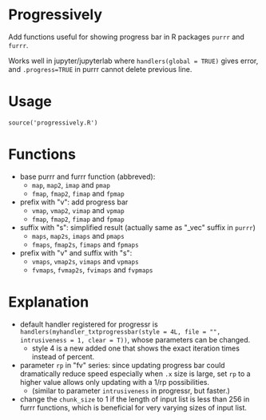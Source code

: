 # Progressively

Add functions useful for showing progress bar in R packages `purrr` and `furrr`.

Works well in jupyter/jupyterlab where `handlers(global = TRUE)` gives error, and `.progress=TRUE` in purrr cannot delete previous line.

# Usage
```
source('progressively.R')
```

# Functions
- base purrr and furrr function (abbreved): 
  - `map`, `map2`, `imap` and `pmap`
  - `fmap`, `fmap2`, `fimap` and `fpmap`
- prefix with "v": add progress bar
  - `vmap`, `vmap2`, `vimap` and `vpmap`
  - `fmap`, `fmap2`, `fimap` and `fpmap`
- suffix with "s": simplified result (actually same as "_vec" suffix in `purrr`)
  - `maps`, `map2s`, `imaps` and `pmaps`
  - `fmaps`, `fmap2s`, `fimaps` and `fpmaps`
- prefix with "v" and suffix with "s":
  - `vmaps`, `vmap2s`, `vimaps` and `vpmaps`
  - `fvmaps`, `fvmap2s`, `fvimaps` and `fvpmaps`

# Explanation
- default handler registered for progressr is `handlers(myhandler_txtprogressbar(style = 4L, file = "", intrusiveness = 1, clear = T))`, whose parameters can be changed.
  - style 4 is a new added one that shows the exact iteration times instead of percent.
- parameter `rp` in "fv" series: since updating progress bar could dramatically reduce speed especially when `.x` size is large, set `rp` to a higher value allows only updating with a 1/rp possibilities.
  - (similar to parameter `intrusiveness` in progressr, but faster.)
- change the `chunk_size` to 1 if the length of input list is less than 256 in furrr functions, which is beneficial for very varying sizes of input list.

